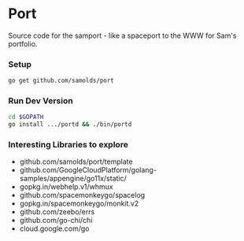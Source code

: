 # Port
Source code for the samport - like a spaceport to the WWW for Sam's portfolio.

### Setup
```sh
go get github.com/samolds/port
```

### Run Dev Version
```sh
cd $GOPATH
go install .../portd && ./bin/portd
```

### Interesting Libraries to explore
* github.com/samolds/port/template
* github.com/GoogleCloudPlatform/golang-samples/appengine/go11x/static/
* gopkg.in/webhelp.v1/whmux
* github.com/spacemonkeygo/spacelog
* gopkg.in/spacemonkeygo/monkit.v2
* github.com/zeebo/errs
* github.com/go-chi/chi
* cloud.google.com/go
